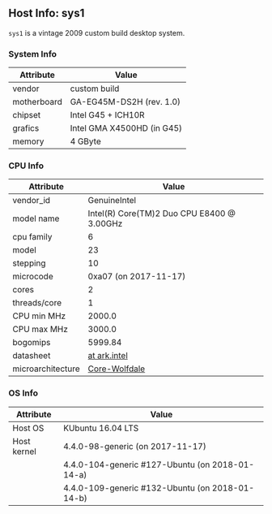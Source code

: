 ## Host Info: sys1

`sys1` is a vintage 2009 custom build desktop system.

### System Info

| Attribute   | Value |
| ----------- | ----- |
| vendor      | custom build |
| motherboard | GA-EG45M-DS2H (rev. 1.0) |
| chipset     | Intel G45 + ICH10R |
| grafics     | Intel GMA X4500HD (in G45) |
| memory      | 4 GByte |

### CPU Info

| Attribute | Value |
| --------- | ----- |
| vendor_id    | GenuineIntel |
| model name   | Intel(R) Core(TM)2 Duo CPU  E8400  @ 3.00GHz |
| cpu family   | 6 |
| model        | 23 |
| stepping     | 10 |
| microcode    | 0xa07 (on 2017-11-17) |
| cores        | 2 |
| threads/core | 1 |
| CPU min MHz  | 2000.0 |
| CPU max MHz  | 3000.0 |
| bogomips     | 5999.84 |
| datasheet    | [at ark.intel](https://ark.intel.com/en/products/33910) |
| microarchitecture | [Core-Wolfdale](https://en.wikipedia.org/wiki/Intel_Core_(microarchitecture)) |

### OS Info

| Attribute | Value |
| --------- | ----- |
| Host OS      | KUbuntu 16.04 LTS |
| Host kernel  | 4.4.0-98-generic (on 2017-11-17) |
|              | 4.4.0-104-generic #127-Ubuntu (on 2018-01-14-a) |
|              | 4.4.0-109-generic #132-Ubuntu (on 2018-01-14-b) |
